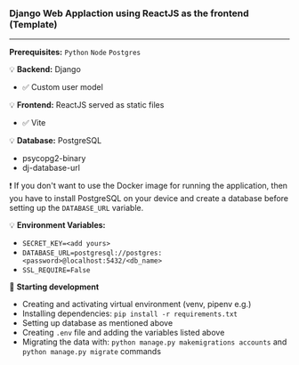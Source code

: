 ### Django Web Applaction using ReactJS as the frontend (Template)
---

**Prerequisites:**
`Python` `Node` `Postgres` 

:bulb: **Backend:** Django
- :white_check_mark: Custom user model

:bulb: **Frontend:** ReactJS served as static files
- :white_check_mark: Vite

:bulb: **Database:** PostgreSQL
- psycopg2-binary
- dj-database-url

:heavy_exclamation_mark: If you don't want to use the Docker image for running the application, then you have to install PostgreSQL on your device and create a database before setting up the `DATABASE_URL` variable.

:bulb: **Environment Variables:**
- `SECRET_KEY=<add yours>`
- `DATABASE_URL=postgresql://postgres:<password>@localhost:5432/<db_name>`
- `SSL_REQUIRE=False`

:pushpin: **Starting development**

- Creating and activating virtual environment (venv, pipenv e.g.)
- Installing dependencies: `pip install -r requirements.txt`
- Setting up database as mentioned above
- Creating `.env` file and adding the variables listed above
- Migrating the data with: `python manage.py makemigrations accounts` and `python manage.py migrate` commands
